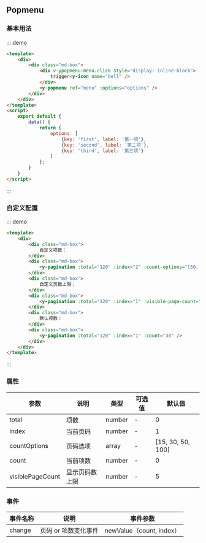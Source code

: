 <script>
    export default {
        data() {
            return {
                options: [
                    {key: 'first', label: '第一项'},
                    {key: 'second', label: '第二项'},
                    {key: 'third', label: '第三项'}
                ]
            };
        }
    }
</script>
<style>
.md-box {
    margin-bottom: 20px;
}
.md-box:last-child {
    margin-bottom: 0px;
}
</style>
## Popmenu

### 基本用法

::: demo
```html
<template>
    <div>
        <div class="md-box">
            <div v-ypopmenu:menu.click style="display: inline-block">
                trigger<y-icon name="bell" />
            </div>
            <y-popmenu ref="menu" :options="options" />
        </div>
    </div>
</template>
<script>
    export default {
        data() {
            return {
                options: [
                    {key: 'first', label: '第一项'},
                    {key: 'second', label: '第二项'},
                    {key: 'third', label: '第三项'}
                ]
            };
        }
    }
</script>
```
:::

### 自定义配置

::: demo
```html
<template>
    <div>
        <div class="md-box">
            自定义项数：
        </div>
        <div class="md-box">
            <y-pagination :total="120" :index="2" :count-options="[50, 100]" />
        </div>
        <div class="md-box">
            自定义页数上限：
        </div>
        <div class="md-box">
            <y-pagination :total="120" :index="1" :visible-page-count="3" />
        </div>
        <div class="md-box">
            默认项数：
        </div>
        <div class="md-box">
            <y-pagination :total="120" :index="1" :count="30" />
        </div>
    </div>
</template>
```
:::

### 属性

| 参数      | 说明                             | 类型      | 可选值       | 默认值 |
| -------- | -------------------------------- | -------- | ----------- | ----- |
| total   | 项数 | number    | - | 0 |
| index     | 当前页码  | number   | - | 1 |
| countOptions  | 页码选项    | array   | -  | [15, 30, 50, 100] |
| count | 当前项数   | number   | -           | 0 |
| visiblePageCount | 显示页码数上限   | number   | -           | 5 |

### 事件

| 事件名称  | 说明                              | 事件参数  |
| -------- | -------------------------------- | -------- |
| change    | 页码 or 项数变化事件 | newValue（count, index） |
